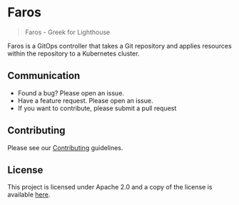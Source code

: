 # Faros
> Faros - Greek for Lighthouse

Faros is a GitOps controller that takes a Git repository and applies resources
within the repository to a Kubernetes cluster.

## Communication

* Found a bug? Please open an issue.
* Have a feature request. Please open an issue.
* If you want to contribute, please submit a pull request

## Contributing
Please see our [Contributing](CONTRIBUTING.md) guidelines.

## License
This project is licensed under Apache 2.0 and a copy of the license is available [here](LICENSE).

